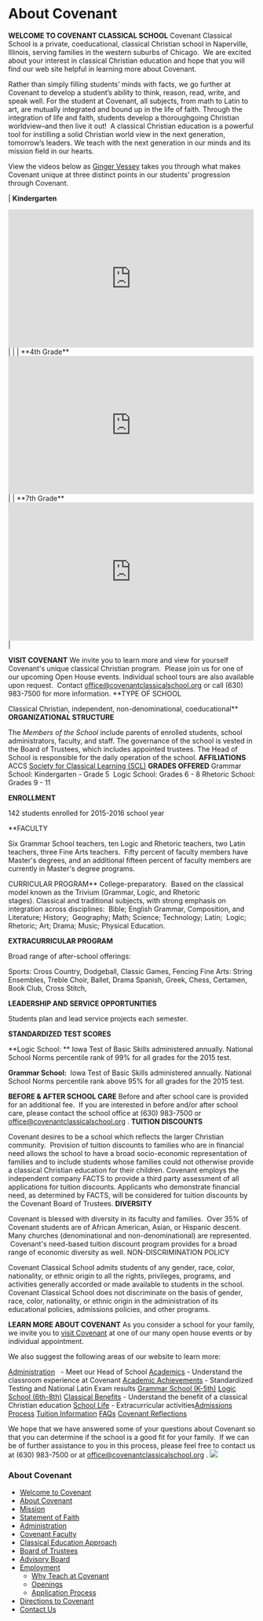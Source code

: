 # About Covenant

<span>**<span>WELCOME TO COVENANT CLASSICAL SCHOOL</span>** Covenant Classical School is a private, coeducational, classical Christian school in Naperville, Illinois, serving families in the western suburbs of Chicago.  We are excited about your interest in classical Christian education and hope that you will find our web site helpful in learning more about Covenant.

Rather than simply filling students’ minds with facts, we go further at Covenant to develop a student’s ability to think, reason, read, write, and speak well. For the student at Covenant, all subjects, from math to Latin to art, are mutually integrated and bound up in the life of faith. Through the integration of life and faith, students develop a thoroughgoing Christian worldview–and then live it out!  A classical Christian education is a powerful tool for instilling a solid Christian world view in the next generation, tomorrow’s leaders. We teach with the next generation in our minds and its mission field in our hearts.

View the videos below as [Ginger Vessey](http://www.covenantclassicalschool.org/covenant-administration) takes you through what makes Covenant unique at three distinct points in our students' progression through Covenant.</span>

| **Kindergarten**
<iframe width="500" height="281" src="https://player.vimeo.com/video/138645506?title=0&amp;byline=0&amp;portrait=0" frameborder="0"></iframe>
 |  |
| **4th Grade**
<iframe width="500" height="281" src="https://player.vimeo.com/video/138645507?title=0&amp;byline=0&amp;portrait=0" frameborder="0"></iframe>
 |
| **7th Grade**
<iframe width="500" height="281" src="https://player.vimeo.com/video/138570608?title=0&amp;byline=0&amp;portrait=0" frameborder="0"></iframe> |

**<span>VISIT COVENANT</span>** We invite you to learn more and view for yourself Covenant's unique classical Christian program.  Please join us for one of our upcoming Open House events. Individual school tours are also available upon request.  Contact [<span>office@covenantclassicalschool.org</span>](mailto:office@covenantclassicalschool.org) or call (630) 983-7500 for more information. <span>**TYPE OF SCHOOL

<span>Classical Christian, independent, non-denominational, coeducational</span>**</span> **<span>ORGANIZATIONAL STRUCTURE</span>**

The _Members of the School_ include parents of enrolled students, school administrators, faculty, and staff. The governance of the school is vested in the Board of Trustees, which includes appointed trustees. The Head of School is responsible for the daily operation of the school.
 <span></span> <span>**<span>AFFILIATIONS</span>**  <span>ACCS</span> [<span>Society for Classical Learning (SCL)</span>](http://www.societyforclassicallearning.org/)</span><span><span></span>
**GRADES OFFERED** Grammar School: Kindergarten - Grade 5 
Logic School: Grades 6 - 8
Rhetoric School: Grades 9 - 11

**ENROLLMENT**

142 students enrolled for 2015-2016 school year

**<span>FACULTY

<span>Six Grammar School teachers, ten Logic and Rhetoric teachers, two Latin teachers, three Fine Arts teachers.  Fifty percent of faculty members have Master's degrees, and an additional fifteen percent of faculty members are currently in Master's degree programs.</span>

CURRICULAR PROGRAM</span>** College-preparatory.  Based on the classical model known as the Trivium (Grammar, Logic, and Rhetoric stages). Classical and traditional subjects, with strong emphasis on integration across disciplines:  Bible; English Grammar, Composition, and Literature; History; </span> <span>Geography; Math; Science; Technology; Latin; </span> <span>Logic; Rhetoric; Art; Drama; Music; Physical Education.

**<span>EXTRACURRICULAR PROGRAM</span>**

Broad range of after-school offerings:

Sports: Cross Country, Dodgeball, Classic Games, Fencing
Fine Arts: String Ensembles, Treble Choir, Ballet, Drama
Spanish, Greek, Chess, Certamen, Book Club, Cross Stitch, 

**<span>LEADERSHIP AND SERVICE OPPORTUNITIES</span>**

Students plan and lead service projects each semester.</span>

<span><span>**STANDARDIZED TEST SCORES**</span>

**Logic School: ** <span>Iowa Test of Basic Skills administered annually. National School Norms percentile rank of 99% for all grades for the 2015 test.</span>

**Grammar School:** <span> Iowa Test of Basic Skills administered annually. National School Norms percentile rank above 95% for all grades for the 2015 test.</span>

**<span>BEFORE & AFTER SCHOOL CARE</span>** <span>Before and after school care is provided for an additional fee.  If you are interested in before and/or after school care, please contact the school office at (630) 983-7500 or</span> [<span>office@covenantclassicalschool.org</span>](mailto:office@covenantclassicalschool.org) <span><span>.</span> <span><span>**TUITION DISCOUNTS**

<span>Covenant desires to be a school which reflects the larger Christian community.  Provision of tuition discounts to families who are in financial need allows the school to have a broad socio-economic representation of families and to include students whose families could not otherwise provide a classical Christian education for their children. Covenant employs the independent company FACTS to provide a third party assessment of all applications for tuition discounts. Applicants who demonstrate financial need, as determined by FACTS, will be considered for tuition discounts by the Covenant Board of Trustees.</span>
<span></span> <span></span> **DIVERSITY**

<span>Covenant is blessed with diversity in its faculty and families.  Over 35% of Covenant students are of African American, Asian, or Hispanic descent. Many churches (denominational and non-denominational) are represented.  Covenant's need-based tuition discount program provides for a broad range of economic diversity as well.</span>  <span></span> <span></span></span><span>NON-DISCRIMINATION POLICY</span>

<span>Covenant Classical School admits students of any gender, race, color, nationality, or ethnic origin to all the rights, privileges, programs, and activities generally accorded or made available to students in the school.  Covenant Classical School does not discriminate on the basis of gender, race, color, nationality, or ethnic origin in the administration of its educational policies, admissions policies, and other programs.</span></span></span></span>

**<span>LEARN MORE ABOUT COVENANT</span>** <span>As you consider a school for your family, we invite you to [<span>visit Covenant</span>](http://www.covenantclassicalschool.org/pages/page.asp?page_id=97830) at one of our many open house events or by individual appointment. 

We also suggest the following areas of our website to learn more:

<span>[<span>Administration</span>](http://www.covenantclassicalschool.org/pages/page.asp?page_id=97817)  </span> - Meet our Head of School
[<span>Academics</span>](http://www.covenantclassicalschool.org/pages/page.asp?page_id=97822) - Understand the classroom experience at Covenant
[<span>Academic Achievements</span>](http://www.covenantclassicalschool.org/pages/page.asp?page_id=151308) - Standardized Testing and National Latin Exam results
[<span>Grammar School (K-5th)</span>](http://www.covenantclassicalschool.org/pages/page.asp?page_id=98010) [<span>Logic School (6th-8th)</span>](http://www.covenantclassicalschool.org/pages/page.asp?page_id=98133) [<span></span>](http://www.covenantclassicalschool.org/pages/page.asp?page_id=101395) [<span>Classical Benefits</span>](http://www.covenantclassicalschool.org/pages/page.asp?page_id=98887) - Understand the benefit of a classical Christian education
[<span>School Life</span>](http://www.covenantclassicalschool.org/pages/page.asp?page_id=97834) - Extracurricular activities[<span>Admissions Process</span>](http://www.covenantclassicalschool.org/pages/page.asp?page_id=97827) <span></span> [](http://www.covenantclassicalschool.org/uploads/2011-2012CovenantStudentApplication.pdf)[<span>Tuition Information</span>](http://www.covenantclassicalschool.org/pages/page.asp?page_id=99049)</span> <span>[<span>FAQs</span>](http://www.covenantclassicalschool.org/pages/page.asp?page_id=99049)
[<span>Covenant Reflections</span>](http://www.covenantclassicalschool.org/pages/page.asp?page_id=101627)

We hope that we have answered some of your questions about Covenant so that you can determine if the school is a good fit for your family.  If we can be of further assistance to you in this process, please feel free to contact us at (630) 983-7500 or at [<span>office@covenantclassicalschool.org</span>](mailto:office@covenantclassicalschool.org) <span>.</span></span> ![](http://www.covenantclassicalschool.org/uploads/covenantclassicalschool3-W.jpg)

### About Covenant

*   [Welcome to Covenant](http://www.covenantclassicalschool.org/covenantwelcome)
*   [About Covenant](http://www.covenantclassicalschool.org/about-covenant)
*   [Mission](http://www.covenantclassicalschool.org/covenant-mission)
*   [Statement of Faith](http://www.covenantclassicalschool.org/covenant-statement-of-faith)
*   [Administration](http://www.covenantclassicalschool.org/covenant-administration)
*   [Covenant Faculty](http://www.covenantclassicalschool.org/faculty)
*   [Classical Education Approach](http://www.covenantclassicalschool.org/covenant-classical-education-approach)
*   [Board of Trustees](http://www.covenantclassicalschool.org/board-of-trustees)
*   [Advisory Board](http://www.covenantclassicalschool.org/advisory-board)
*   [Employment](http://www.covenantclassicalschool.org/pages/page.asp?page_id=336531)
    *   [Why Teach at Covenant](http://www.covenantclassicalschool.org/pages/page.asp?page_id=336531)
    *   [Openings](http://www.covenantclassicalschool.org/pages/page.asp?page_id=337089)
    *   [Application Process](http://www.covenantclassicalschool.org/pages/page.asp?page_id=337090)
*   [Directions to Covenant](http://www.covenantclassicalschool.org/directions)
*   [Contact Us](http://www.covenantclassicalschool.org/contact)